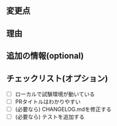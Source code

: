 <!-- PRありがとうございます！ 
PRのタイトルには「fix」「enhance」などをつけてどれをどうしたかわかりやすくしてください。
--> 

## 変更点
<!-- このPRで何をしましたか？ -->

## 理由
<!-- なぜそうするのですか？どういう意図で変更を加えましたか？ -->

## 追加の情報(optional)
<!-- テスト観点など -->

## チェックリスト(オプション)
- [ ] ローカルで試験環境が動いている
- [ ] PRタイトルはわかりやすい
- [ ] (必要なら) CHANGELOG.mdを修正する
- [ ] (必要なら) テストを追加する